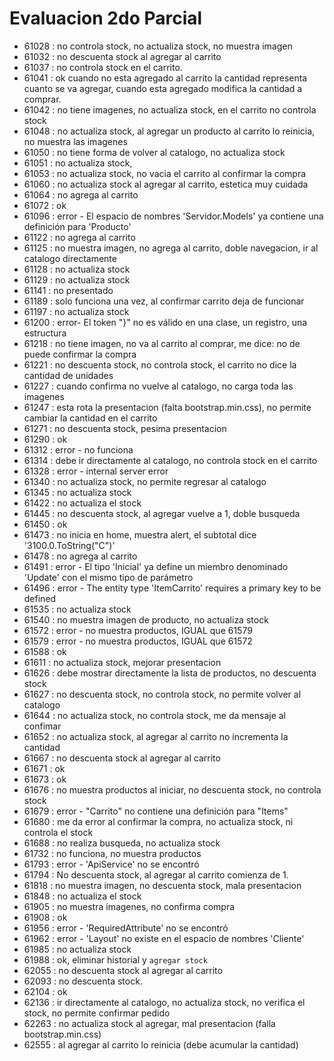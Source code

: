 # Evaluacion 2do Parcial
- 61028 : no controla stock, no actualiza stock, no muestra imagen
- 61032 : no descuenta stock al agregar al carrito
- 61037 : no controla stock en el carrito.
- 61041 : ok cuando no esta agregado al carrito la cantidad representa cuanto se va agregar, cuando esta agregado modifica la cantidad a comprar. 
- 61042 : no tiene imagenes, no actualiza stock, en el carrito no controla stock
- 61048 : no actualiza stock, al agregar un producto al carrito lo reinicia, no muestra las imagenes
- 61050 : no tiene forma de volver al catalogo, no actualiza stock
- 61051 : no actualiza stock, 
- 61053 : no actualiza stock, no vacia el carrito al confirmar la compra
- 61060 : no actualiza stock al agregar al carrito, estetica muy cuidada
- 61064 : no agrega al carrito
- 61072 : ok
- 61096 : error - El espacio de nombres 'Servidor.Models' ya contiene una definición para 'Producto'
- 61122 : no agrega al carrito
- 61125 : no muestra imagen, no agrega al carrito, doble navegacion, ir al catalogo directamente
- 61128 : no actualiza stock
- 61129 : no actualiza stock
- 61141 : no presentado
- 61189 : solo funciona una vez, al confirmar carrito deja de funcionar
- 61197 : no actualiza stock
- 61200 : error- El token "}" no es válido en una clase, un registro, una estructura
- 61218 : no tiene imagen, no va al carrito al comprar, me dice: no de puede confirmar la compra
- 61221 : no descuenta stock, no controla stock, el carrito no dice la cantidad de unidades
- 61227 : cuando confirma no vuelve al catalogo, no carga toda las imagenes
- 61247 : esta rota la presentacion (falta bootstrap.min.css), no permite cambiar la cantidad en el carrito
- 61271 : no descuenta stock, pesima presentacion
- 61290 : ok
- 61312 : error - no funciona
- 61314 : debe ir directamente al catalogo, no controla stock en el carrito
- 61328 : error - internal server error
- 61340 : no actualiza stock, no permite regresar al catalogo
- 61345 : no actualiza stock
- 61422 : no actualiza el stock
- 61445 : no descuenta stock, al agregar vuelve a 1, doble busqueda
- 61450 : ok
- 61473 : no inicia en home, muestra alert, el subtotal dice '3100.0.ToString("C")'
- 61478 : no agrega al carrito
- 61491 : error - El tipo 'Inicial' ya define un miembro denominado 'Update' con el mismo tipo de parámetro
- 61496 : error - The entity type 'ItemCarrito' requires a primary key to be defined
- 61535 : no actualiza stock
- 61540 : no muestra imagen de producto, no actualiza stock
- 61572 : error - no muestra productos, IGUAL que 61579
- 61579 : error - no muestra productos, IGUAL que 61572
- 61588 : ok
- 61611 : no actualiza stock, mejorar presentacion
- 61626 : debe mostrar directamente la lista de productos, no descuenta stock
- 61627 : no descuenta stock, no controla stock, no permite volver al catalogo
- 61644 : no actualiza stock, no controla stock, me da mensaje al confimar
- 61652 : no actualiza stock, al agregar al carrito no incrementa la cantidad
- 61667 : no descuenta stock al agregar al carrito 
- 61671 : ok
- 61673 : ok
- 61676 : no muestra productos al iniciar, no descuenta stock, no controla stock
- 61679 : error - "Carrito" no contiene una definición para "Items"
- 61680 : me da error al confirmar la compra, no actualiza stock, ni controla el stock
- 61688 : no realiza busqueda, no actualiza stock
- 61732 : no funciona, no muestra productos
- 61793 : error - 'ApiService' no se encontró
- 61794 : No descuenta stock, al agregar al carrito comienza de 1.
- 61818 : no muestra imagen, no descuenta stock, mala presentacion
- 61848 : no actualiza el stock
- 61905 : no muestra imagenes, no confirma compra
- 61908 : ok 
- 61956 : error - 'RequiredAttribute' no se encontró
- 61962 : error - 'Layout' no existe en el espacio de nombres 'Cliente'
- 61985 : no actualiza stock
- 61988 : ok, eliminar historial y `agregar stock`
- 62055 : no descuenta stock al agregar al carrito
- 62093 : no descuenta stock.
- 62104 : ok
- 62136 : ir directamente al catalogo, no actualiza stock, no verifica el stock, no permite confirmar pedido
- 62263 : no actualiza stock al agregar, mal presentacion (falla bootstrap.min.css)
- 62555 : al agregar al carrito lo reinicia (debe acumular la cantidad)
